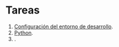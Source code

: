 # Tareas

1. [Configuración del entorno de desarrollo](/tareas/1/).
2. [Python](/tareas/2).
3. []().